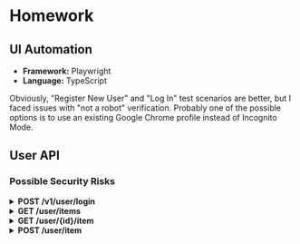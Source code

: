 # Homework

## UI Automation

- **Framework:** Playwright
- **Language:** TypeScript

Obviously, "Register New User" and "Log In" test scenarios are better, but I faced issues with "not a robot" verification. Probably one of the possible options is to use an existing Google Chrome profile instead of Incognito Mode.

## User API

### Possible Security Risks

<details>
    <summary><b>POST /v1/user/login</b></summary>
    <ul>
        <li>Token doesn’t have an expiration date</li>
        <li>Token doesn’t have roles to which access was granted, e.g. admin/user or read/edit/write or something else</li>
    </ul>
</details>

<details>
    <summary><b>GET /user/items</b></summary>
    <ul>
        <li>It doesn’t matter what is <code>limit</code> value, the response always contains 3 items</li>
        <li>There are no limits for <code>limit</code> value</li>
        <li>There is no verification for authorization token</li>
    </ul>
</details>

<details>
    <summary><b>GET /user/{id}/item</b></summary>
    <ul>
        <li>It doesn’t matter what is <code>id</code> value, the response always returns data for <code>adb9be68-7cf9-4ab3-9c23-b1e349464c98</code>. Potential data leak due to receiving data for a different user</li>
        <li>Response contains password data</li>
        <li>Response contains admin email data</li>
        <li>Response contains <code>content_path</code>, potentially can be used to recreate folders structure on the server</li>
        <li>There is no verification for authorization token</li>
    </ul>
</details>

<details>
    <summary><b>POST /user/item</b></summary>
    <ul>
        <li>Response contains same data as for <code>GET /user/{id}/item</code></li>
        <li>Doesn’t matter what <code>id</code> value is in request, response always returns data for <code>adb9be68-7cf9-4ab3-9c23-b1e349464c98</code>. Potential data leak due to receiving data for a different user</li>
        <li>Response contains password data</li>
        <li>Response contains admin email data</li>
        <li>Response contains <code>content_path</code>, potentially can be used to recreate folders structure on server</li>
        <li>There is no verification for authorization token</li>
    </ul>
</details>
